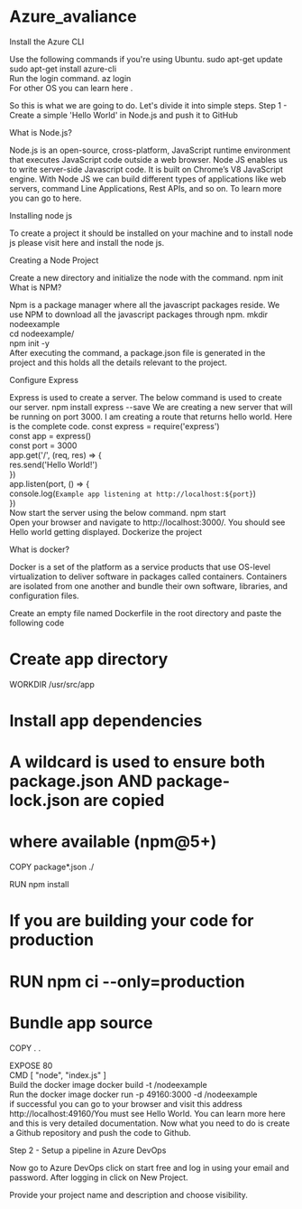 # Azure_avaliance
Install the Azure CLI
 
Use the following commands if you're using Ubuntu.
sudo apt-get update  
sudo apt-get install azure-cli  
Run the login command. 
az login  
For other OS you can learn here .
 
So this is what  we are going to do. Let's divide it into simple steps. 
Step 1 - Create a simple 'Hello World' in Node.js and push it to GitHub
 
What is Node.js?
 
Node.js is an open-source, cross-platform, JavaScript runtime environment that executes JavaScript code outside a web browser. Node JS enables us to write server-side Javascript code. It is built on Chrome’s V8 JavaScript engine. With Node JS we can build different types of applications like web servers, command Line Applications, Rest APIs, and so on. To learn more you can go to here.
 
Installing node js
 
To create a project it should be installed on your machine and to install node js please visit here and install the node js.
 
Creating a Node Project
 
Create a new directory and initialize the node with the command.
npm init  
What is NPM?
 
Npm is a package manager where all the javascript packages reside. We use NPM to download all the javascript packages through npm.
mkdir nodeexample  
cd nodeexample/  
npm init -y  
After executing the command, a package.json file is generated in the project and this holds all the details relevant to the project.
 
Configure Express
 
Express is used to create a server. The below command is used to create our server.
npm install express --save 
We are creating a new server that will be running on port 3000. I am creating a route that returns hello world. Here is the complete code.
const express = require('express')    
const app = express()    
const port = 3000    
app.get('/', (req, res) => {    
  res.send('Hello World!')    
})    
app.listen(port, () => {    
  console.log(`Example app listening at http://localhost:${port}`)    
})     
Now start the server using the below command.
npm start  
Open your browser and navigate to http://localhost:3000/. You should see Hello world getting displayed.
Dockerize the project 
 
What is docker?
 
Docker is a set of the platform as a service products that use OS-level virtualization to deliver software in packages called containers. Containers are isolated from one another and bundle their own software, libraries, and configuration files.
 
Create an empty file named Dockerfile in the root directory and paste the following code
# Create app directory    
WORKDIR /usr/src/app    
   
# Install app dependencies    
# A wildcard is used to ensure both package.json AND package-lock.json are copied    
# where available (npm@5+)    
COPY package*.json ./    
    
RUN npm install    
# If you are building your code for production    
# RUN npm ci --only=production    
   
# Bundle app source    
COPY . .    
    
EXPOSE 80    
CMD [ "node", "index.js" ]     
Build the docker image
docker build -t <your username>/nodeexample  
Run the docker image
docker run -p 49160:3000 -d <your username>/nodeexample  
if successful you can go to your browser and visit this address http://localhost:49160/You must see Hello World. You can learn more here and this is very detailed documentation. Now what you need to do is create a Github repository and push the code to Github.
 
Step 2 - Setup a pipeline in Azure DevOps 
 
Now go to Azure DevOps click on start free and log in using your email and password. After logging in click on New Project. 
 
Provide your project name and description and choose visibility.
